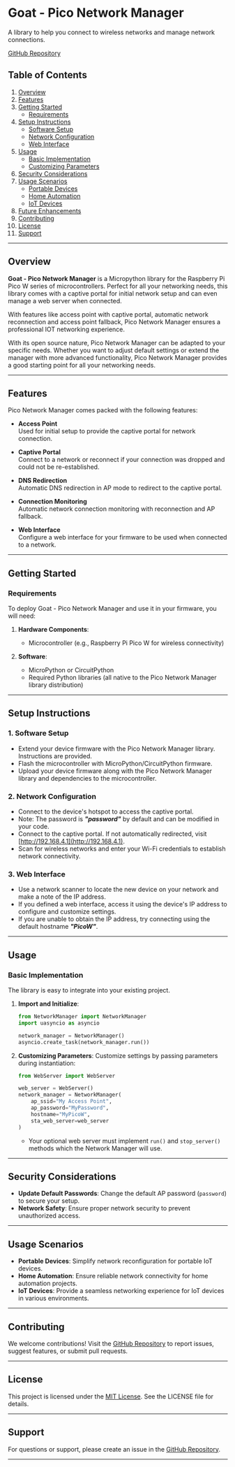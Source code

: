 # Goat - Pico Network Manager

A library to help you connect to wireless networks and manage network connections.

[GitHub Repository](https://github.com/CodeGoat-dev/Pico-Network-Manager)

## Table of Contents
1. [Overview](#overview)
2. [Features](#features)
3. [Getting Started](#getting-started)  
   - [Requirements](#requirements)  
4. [Setup Instructions](#setup-instructions)  
   - [Software Setup](#1-software-setup)  
   - [Network Configuration](#2-network-configuration)  
   - [Web Interface](#3-web-interface)  
5. [Usage](#usage)  
   - [Basic Implementation](#basic-implementation)  
   - [Customizing Parameters](#customizing-parameters)  
6. [Security Considerations](#security-considerations)  
7. [Usage Scenarios](#usage-scenarios)  
   - [Portable Devices](#portable-devices)  
   - [Home Automation](#home-automation)  
   - [IoT Devices](#iot-devices)  
8. [Future Enhancements](#future-enhancements)  
9. [Contributing](#contributing)  
10. [License](#license)  
11. [Support](#support)

---

## Overview

**Goat - Pico Network Manager** is a Micropython library for the Raspberry Pi Pico W series of microcontrollers. Perfect for all your networking needs, this library comes with a captive portal for initial network setup and can even manage a web server when connected.

With features like access point with captive portal, automatic network reconnection and access point fallback, Pico Network Manager ensures a professional IOT networking experience.

With its open source nature, Pico Network Manager can be adapted to your specific needs. Whether you want to adjust default settings or extend the manager with more advanced functionality, Pico Network Manager provides a good starting point for all your networking needs.

---

## Features

Pico Network Manager comes packed with the following features:

- **Access Point**  
  Used for initial setup to provide the captive portal for network connection.

- **Captive Portal**  
  Connect to a network or reconnect if your connection was dropped and could not be re-established.

- **DNS Redirection**  
  Automatic DNS redirection in AP mode to redirect to the captive portal.

- **Connection Monitoring**  
  Automatic network connection monitoring with reconnection and AP fallback.

- **Web Interface**  
  Configure a web interface for your firmware to be used when connected to a network.

---

## Getting Started

### Requirements

To deploy Goat - Pico Network Manager and use it in your firmware, you will need:

1. **Hardware Components**:
   - Microcontroller (e.g., Raspberry Pi Pico W for wireless connectivity)

2. **Software**:
   - MicroPython or CircuitPython
   - Required Python libraries (all native to the Pico Network Manager library distribution)

---

## Setup Instructions

### 1. Software Setup
- Extend your device firmware with the Pico Network Manager library. Instructions are provided.
- Flash the microcontroller with MicroPython/CircuitPython firmware.
- Upload your device firmware along with the Pico Network Manager library and dependencies to the microcontroller.

### 2. Network Configuration
- Connect to the device's hotspot to access the captive portal.
- Note: The password is ***"password"*** by default and can be modified in your code.
- Connect to the captive portal. If not automatically redirected, visit [http://192.168.4.1](http://192.168.4.1).
- Scan for wireless networks and enter your Wi-Fi credentials to establish network connectivity.

### 3. Web Interface
- Use a network scanner to locate the new device on your network and make a note of the IP address.
- If you defined a web interface, access it using the device's IP address to configure and customize settings.
- If you are unable to obtain the IP address, try connecting using the default hostname ***"PicoW"***.

---

## Usage

### Basic Implementation
The library is easy to integrate into your existing project.

1. **Import and Initialize**:
   ```python
   from NetworkManager import NetworkManager
   import uasyncio as asyncio

   network_manager = NetworkManager()
   asyncio.create_task(network_manager.run())
   ```

2. **Customizing Parameters**: Customize settings by passing parameters during instantiation:
   ```python
   from WebServer import WebServer

   web_server = WebServer()
   network_manager = NetworkManager(
       ap_ssid="My Access Point",
       ap_password="MyPassword",
       hostname="MyPicoW",
       sta_web_server=web_server
   )
   ```
   - Your optional web server must implement `run()` and `stop_server()` methods which the Network Manager will use.

---

## Security Considerations

- **Update Default Passwords**: Change the default AP password (`password`) to secure your setup.
- **Network Safety**: Ensure proper network security to prevent unauthorized access.

---

## Usage Scenarios

- **Portable Devices**: Simplify network reconfiguration for portable IoT devices.
- **Home Automation**: Ensure reliable network connectivity for home automation projects.
- **IoT Devices**: Provide a seamless networking experience for IoT devices in various environments.

---

## Contributing

We welcome contributions! Visit the [GitHub Repository](https://github.com/CodeGoat-dev/Pico-Network-Manager) to report issues, suggest features, or submit pull requests.

---

## License

This project is licensed under the [MIT License](https://opensource.org/licenses/MIT). See the LICENSE file for details.

---

## Support

For questions or support, please create an issue in the [GitHub Repository](https://github.com/CodeGoat-dev/Pico-Network-Manager).

---
